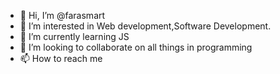 - 👋 Hi, I’m @farasmart
- 👀 I’m interested in Web development,Software Development.
- 🌱 I’m currently learning JS
- 💞️ I’m looking to collaborate on all things in programming
- 📫 How to reach me 

<!---
farasmart/farasmart is a ✨ special ✨ repository because its `README.md` (this file) appears on your GitHub profile.
You can click the Preview link to take a look at your changes.
--->
